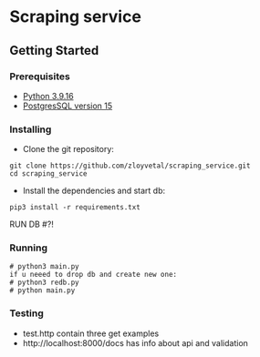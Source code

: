 # Scraping service


## Getting Started

### Prerequisites

* [Python 3.9.16](https://www.python.org/downloads/release/python-3916/)
* [PostgresSQL version 15](https://www.postgresql.org/download/)

### Installing

* Clone the git repository:

```
git clone https://github.com/zloyvetal/scraping_service.git
cd scraping_service
```

* Install the dependencies and start db:

```
pip3 install -r requirements.txt
```

RUN DB #?! 

### Running

```
# python3 main.py
if u neeed to drop db and create new one:
# python3 redb.py
# python main.py
```

### Testing

* test.http contain three get examples
* http://localhost:8000/docs has info about api and validation
